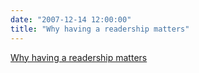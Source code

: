 ```yaml
---
date: "2007-12-14 12:00:00"
title: "Why having a readership matters"
---
```


[Why having a readership matters](/lemire/blog/2007/12-14-why-having-a-readership-matters)

